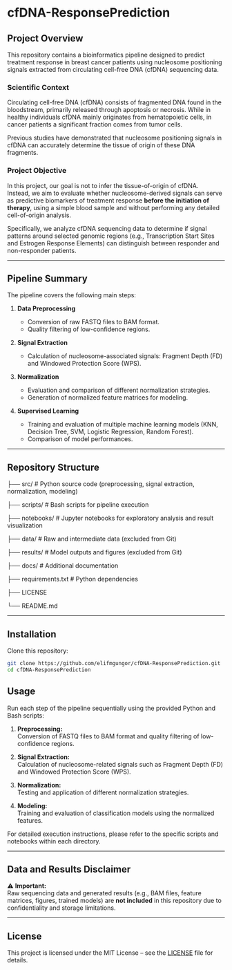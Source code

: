 # cfDNA-ResponsePrediction

## Project Overview

This repository contains a bioinformatics pipeline designed to predict treatment response in breast cancer patients using nucleosome positioning signals extracted from circulating cell-free DNA (cfDNA) sequencing data.

### Scientific Context

Circulating cell-free DNA (cfDNA) consists of fragmented DNA found in the bloodstream, primarily released through apoptosis or necrosis. While in healthy individuals cfDNA mainly originates from hematopoietic cells, in cancer patients a significant fraction comes from tumor cells.

Previous studies have demonstrated that nucleosome positioning signals in cfDNA can accurately determine the tissue of origin of these DNA fragments.

### Project Objective

In this project, our goal is not to infer the tissue-of-origin of cfDNA.  
Instead, we aim to evaluate whether nucleosome-derived signals can serve as predictive biomarkers of treatment response **before the initiation of therapy**, using a simple blood sample and without performing any detailed cell-of-origin analysis.

Specifically, we analyze cfDNA sequencing data to determine if signal patterns around selected genomic regions (e.g., Transcription Start Sites and Estrogen Response Elements) can distinguish between responder and non-responder patients.

---

## Pipeline Summary

The pipeline covers the following main steps:

1. **Data Preprocessing**
   - Conversion of raw FASTQ files to BAM format.
   - Quality filtering of low-confidence regions.

2. **Signal Extraction**
   - Calculation of nucleosome-associated signals: Fragment Depth (FD) and Windowed Protection Score (WPS).

3. **Normalization**
   - Evaluation and comparison of different normalization strategies.
   - Generation of normalized feature matrices for modeling.

4. **Supervised Learning**
   - Training and evaluation of multiple machine learning models (KNN, Decision Tree, SVM, Logistic Regression, Random Forest).
   - Comparison of model performances.

---

## Repository Structure


├── src/ # Python source code (preprocessing, signal extraction, normalization, modeling)

├── scripts/ # Bash scripts for pipeline execution

├── notebooks/ # Jupyter notebooks for exploratory analysis and result visualization

├── data/ # Raw and intermediate data (excluded from Git)

├── results/ # Model outputs and figures (excluded from Git)

├── docs/ # Additional documentation

├── requirements.txt # Python dependencies

├── LICENSE

└── README.md

---
## Installation

Clone this repository:

```bash
git clone https://github.com/elifmgungor/cfDNA-ResponsePrediction.git
cd cfDNA-ResponsePrediction
```

## Usage

Run each step of the pipeline sequentially using the provided Python and Bash scripts:

1. **Preprocessing:**  
Conversion of FASTQ files to BAM format and quality filtering of low-confidence regions.

2. **Signal Extraction:**  
Calculation of nucleosome-related signals such as Fragment Depth (FD) and Windowed Protection Score (WPS).

3. **Normalization:**  
Testing and application of different normalization strategies.

4. **Modeling:**  
Training and evaluation of classification models using the normalized features.

For detailed execution instructions, please refer to the specific scripts and notebooks within each directory.

---

## Data and Results Disclaimer

⚠️ **Important:**  
Raw sequencing data and generated results (e.g., BAM files, feature matrices, figures, trained models) are **not included** in this repository due to confidentiality and storage limitations.

---

## License

This project is licensed under the MIT License – see the [LICENSE](LICENSE) file for details.
